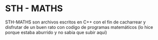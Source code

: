 # STH - MATHS

STH-MATHS son archivos escritos en C++ con el fin de cacharrear y disfrutar de un buen rato con codigo de programas matemáticos (lo hice porque estaba aburrido y no sabia que subir aquí)

